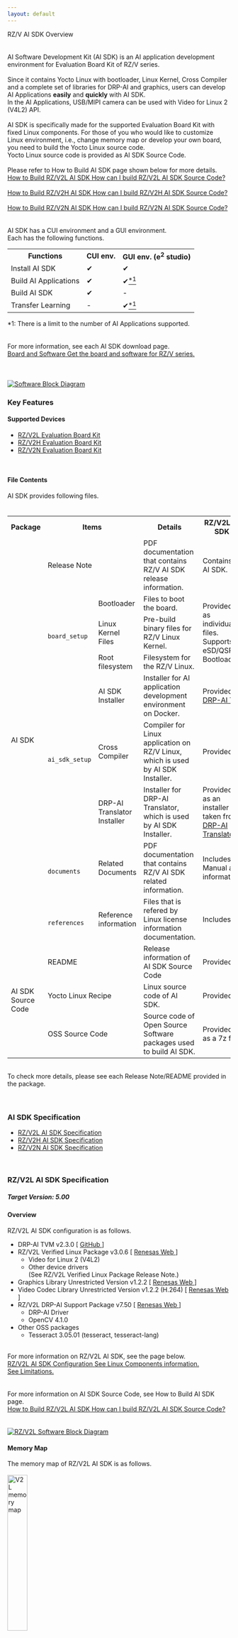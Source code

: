 ```yaml
---
layout: default
---
```

<!-- Title -->
<div class="container">
    <div class="row">
        <div class="top col-12">
            RZ/V AI SDK Overview
        </div>
    </div>
</div>

<br>
<br>

<!-- Contents -->
<div class="container" id="overview">
    <div class="row">
        <div class="col-12 col-md-6">
            <!-- AI SDK Introduction -->
            AI Software Development Kit (AI SDK) is an AI application development environment for Evaluation Board Kit of RZ/V series.
            <br>
            <br>
            Since it contains Yocto Linux with bootloader, Linux Kernel, Cross Compiler and a complete set of libraries for DRP-AI and graphics, users can develop AI Applications <b>easily</b> and <b>quickly</b> with AI SDK.
            <br>
            In the AI Applications, USB/MIPI camera can be used with Video for Linux 2 (V4L2) API.
            <br>
            <br>
            <!-- Board Dependence -->
            AI SDK is specifically made for the supported Evaluation Board Kit with fixed Linux components.
            For those of you who would like to customize Linux environment, i.e., change memory map or develop your own board, you need to build the Yocto Linux source code.
            <br>
            <!-- Reference to AI SDK Source Code -->
            Yocto Linux source code is provided as AI SDK Source Code.
            <br>
            <br>
            Please refer to How to Build AI SDK page shown below for more details.
            <br>
            <a class="btn btn-secondary square-button-gray ms-3 mt-1" style="text-align:left;" href="{{ site.url }}{{ site.baseurl }}{% link howto_build_aisdk.md %}" role="button" target="_blank" rel="noopener noreferrer">
                <span class="banner-title">How to Build RZ/V2L AI SDK</span>
                <span class="banner-line">
                    How can I build RZ/V2L AI SDK Source Code?<br>
                </span>
            </a>
            <br>
            <a class="btn btn-secondary square-button-gray ms-3 mt-1" style="text-align:left;" href="{{ site.url }}{{ site.baseurl }}{% link howto_build_aisdk_v2h.md %}" role="button" target="_blank" rel="noopener noreferrer">
                <span class="banner-title">How to Build RZ/V2H AI SDK</span>
                <span class="banner-line">
                    How can I build RZ/V2H AI SDK Source Code?<br>
                </span>
            </a>
            <br>
            <a class="btn btn-secondary square-button-gray ms-3 mt-1" style="text-align:left;" href="{{ site.url }}{{ site.baseurl }}{% link howto_build_aisdk_v2n.md %}" role="button" target="_blank" rel="noopener noreferrer">
                <span class="banner-title">How to Build RZ/V2N AI SDK</span>
                <span class="banner-line">
                    How can I build RZ/V2N AI SDK Source Code?<br>
                </span>
            </a>
            <br>
            <br>
            <!-- Reference to GUI -->
            AI SDK has a CUI environment and a GUI environment.
            <br>
            Each has the following functions.
            <br>
            <table class="gstable mt-1">
                <tr>
                    <th>Functions</th>
                    <th>CUI env.</th>
                    <th>GUI env. (e<sup>2</sup> studio)</th>
                </tr>
                <tr>
                    <td>Install AI SDK</td>
                    <td>&#10004;</td>
                    <td>&#10004;</td>
                </tr>
                <tr>
                    <td>Build AI Applications</td>
                    <td>&#10004;</td>
                    <td>&#10004;<a href="#footnote_gui"><sup>*1</sup></a></td>
                </tr>
                <tr>
                    <td>Build AI SDK</td>
                    <td>&#10004;</td>
                    <td>-</td>
                </tr>
                <tr>
                    <td>Transfer Learning</td>
                    <td>-</td>
                    <td>&#10004;<a href="#footnote_gui"><sup>*1</sup></a></td>
                </tr>
            </table>
            <span id="footnote_gui">*1: There is a limit to the number of AI Applications supported.</span>
            <br>
            <br>
            <br>
            <!-- Reference to AI SDK download page -->
            For more information, see each AI SDK download page.<br>
            <a class="btn btn-secondary square-button ms-3 mt-1" style="text-align:left;" href="{{ site.url }}{{ site.baseurl }}{% link download.md %}" role="button">
                <span class="banner-title">Board and Software</span>
                <span class="banner-line">
                    Get the board and software for RZ/V series.<br>
                </span>
            </a>
            <br>
            <br>
            <br>
        </div>
        <!-- Software Block Diagram -->
        <div class="col-12  col-md-6 text-center">
            <a href="img/block_rzv.svg" data-lightbox="group">
                <img src="img/block_rzv.svg" alt="Software Block Diagram">
            </a>
            <br>
        </div>
    </div>
    <div class="row">
        <div class="col-12">
            <h3 id="features">
                Key Features
            </h3>
            <h4 id="devices" class="u_line">
                Supported Devices
            </h4>
            <ul>
                <li>
                    <a href="https://www.renesas.com/products/microcontrollers-microprocessors/rz-mpus/rzv2l-evkit-smarc-som-evaluation-kit-rzv2l-mpu-ai-accelerator" target="_blank" rel="noopener noreferrer">
                        RZ/V2L Evaluation Board Kit
                    </a>
                </li>
                <li>
                    <a href="https://www.renesas.com/products/microcontrollers-microprocessors/rz-mpus/rzv2h-evk-rzv2h-quad-core-vision-ai-mpu-evaluation-kit" target="_blank" rel="noopener noreferrer">
                        RZ/V2H Evaluation Board Kit
                    </a>
                </li>
                <li>
                    <a href="https://www.renesas.com/rzv2n-evkit" target="_blank" rel="noopener noreferrer">
                        RZ/V2N Evaluation Board Kit
                    </a>
                </li>
            </ul>
            <br>
            <h4 id="files" class="u_line">
                File Contents
            </h4>
            AI SDK provides following files.
            <br>
            <br>
            <h6>
                <!-- Memo: Need to update based on the AI SDK Release Note. -->
                <!-- 
                    rowspan= concate rows
                    colspan= concate columns
                -->
                <table class="gstable">
                    <tr>
                        <th>Package</th>
                        <th colspan="2">Items</th>
                        <th>Details</th>
                        <th>RZ/V2L AI SDK</th>
                        <th>RZ/V2H AI SDK</th>
                        <th>RZ/V2N AI SDK</th>
                    </tr>
                    <tr>
                        <td rowspan="9">    <!-- Package -->
                            AI SDK
                        </td>
                        <td colspan="2">    <!-- Item -->
                            Release Note
                        </td>
                        <td>                <!-- Details -->
                            PDF documentation that contains RZ/V AI SDK release information.
                        </td>
                        <td colspan="3">    <!-- RZ/V2L & RZ/V2H & RZ/V2N -->
                            Contains list of files provided in RZ/V AI SDK.
                        </td>
                    </tr>
                    <tr>
                        <td rowspan="3">    <!-- Item -->
                            <code>
                                board_setup
                            </code>
                        </td>
                        <td>                <!-- board_setup : Item -->
                            Bootloader
                        </td>
                        <td>                <!-- Details -->
                            Files to boot the board.
                        </td>
                        <td rowspan="3">    <!-- RZ/V2L -->
                            Provided as individual files.
                            <br>
                            Supports eSD/QSPI Bootloader.
                        </td>
                        <td rowspan="3">    <!-- RZ/V2H -->
                            Included in WIC format image.
                            <br>
                            Supports eSD Bootloader.
                        </td>
                        <td rowspan="3">    <!-- RZ/V2N -->
                            Provided as individual files.
                            <br>
                            Supports eSD/xSPI Bootloader.
                        </td>
                    </tr>
                    <tr>
                        <td>                <!-- board_setup : Item -->
                            Linux Kernel Files
                        </td>
                        <td>                <!-- Details -->
                            Pre-build binary files for RZ/V Linux Kernel.
                        </td>
                    </tr>
                    <tr>
                        <td>                <!-- board_setup : Item -->
                            Root filesystem
                        </td>
                        <td>                <!-- Details -->
                            Filesystem for the RZ/V Linux.
                        </td>
                    </tr>
                    <tr>
                        <td rowspan="3">    <!-- Item -->
                            <code>
                                ai_sdk_setup
                            </code>
                        </td>
                        <td>                <!-- ai_sdk_setup: Item -->
                            AI SDK Installer
                        </td>
                        <td>                <!-- Details -->
                            Installer for AI application development environment on Docker.
                        </td>
                        <td colspan="3">    <!-- RZ/V2L & RZ/V2H & RZ/V2N -->
                            Provided as a Dockerfile that clones 
                            <a href="https://github.com/renesas-rz/rzv_drp-ai_tvm">
                                DRP-AI TVM
                            </a>.
                        </td>
                    </tr>
                    <tr>
                        <td>                <!-- ai_sdk_setup: Item -->
                            Cross Compiler
                        </td>
                        <td>                <!-- Details -->
                            Compiler for Linux application on RZ/V Linux, which is used by AI SDK Installer.
                        </td>
                        <td colspan="3">    <!-- RZ/V2L & RZ/V2H & RZ/V2N -->
                            Provided as cross compiler installer.
                        </td>
                    </tr>
                    <tr>
                        <td>                <!-- ai_sdk_setup: Item -->
                            DRP-AI Translator Installer
                        </td>
                        <td>                <!-- Details -->
                            Installer for DRP-AI Translator, which is used by AI SDK Installer.
                        </td>
                        <td>                <!-- RZ/V2L -->
                            Provided as an installer taken from 
                            <a href="https://www.renesas.com/products/microcontrollers-microprocessors/rz-arm-based-high-end-32-64-bit-mpus/drp-ai-translator">
                                DRP-AI Translator
                            </a>
                            .
                        </td>
                        <td colspan="2">    <!-- RZ/V2H & RZ/V2N -->
                            Provided as an installer taken from 
                            <a href="https://www.renesas.com/software-tool/drp-ai-translator-i8">
                                DRP-AI Translator i8
                            </a>
                            .
                        </td>
                    </tr>
                    <tr>
                        <td>                <!-- Item -->
                            <code>
                                documents
                            </code>
                        </td>
                        <td>                <!-- documents : Item -->
                            Related Documents
                        </td>
                        <td>                <!-- Details -->
                            PDF documentation that contains RZ/V AI SDK related information.
                        </td>
                        <td colspan="3">    <!-- RZ/V2L & RZ/V2H & RZ/V2N -->
                            Includes DRP-AI Translator User's Manual and list of Linux license information.
                        </td>
                    </tr>
                    <tr>
                        <td>                <!-- Item -->
                            <code>
                                references
                            </code>
                        </td>
                        <td>                <!-- references : Item -->
                            Reference information
                        </td>
                        <td>                <!-- Details -->
                            Files that is refered by Linux license information documentation.
                        </td>
                        <td colspan="3">    <!-- RZ/V2L & RZ/V2H & RZ/V2N -->
                            Includes linux manifest file, etc..
                        </td>
                    </tr>
                    <tr>
                        <td rowspan="3">    <!-- Package -->
                            AI SDK Source Code
                        </td>
                        <td colspan="2">    <!-- Item -->
                            README
                        </td>
                        <td>                <!-- Details -->
                            Release information of AI SDK Source Code
                        </td>
                        <td colspan="3">    <!-- RZ/V2L & RZ/V2H & RZ/V2N -->
                            Provided as a txt file.
                        </td>
                    </tr>
                    <tr>
                        <td colspan="2">    <!-- Item -->
                            Yocto Linux Recipe
                        </td>
                        <td>                <!-- Details -->
                            Linux source code of AI SDK.
                        </td>
                        <td colspan="3">    <!-- RZ/V2L & RZ/V2H & RZ/V2N -->
                            Provided as a tar file.
                        </td>
                    </tr>
                    <tr>
                        <td colspan="2">    <!-- Item -->
                            OSS Source Code
                        </td>
                        <td>                <!-- Details -->
                            Source code of Open Source Software packages used to build AI SDK.
                        </td>
                        <td>                <!-- RZ/V2L -->
                            Provided as a 7z file.
                        </td>
                        <td>                <!-- RZ/V2H -->
                            Not provided in v5.00.
                        </td>
                        <td>                <!-- RZ/V2N -->
                            Provided as a 7z file.
                        </td>
                    </tr>
                </table>
            </h6>
            To check more details, please see each Release Note/README provided in the package.
            <br>
        </div> 
    </div>
    <br>
    <br>
    <div class="row">
        <div class="col-12">
            <h3 id="Specification">
                AI SDK Specification
            </h3>
            <ul>
                <li>
                    <a href="#v2l-spec">
                        RZ/V2L AI SDK Specification
                    </a>
                </li>
                <li>
                    <a href="#v2h-spec">
                        RZ/V2H AI SDK Specification
                    </a>
                </li>
                <li>
                    <a href="#v2n-spec">
                        RZ/V2N AI SDK Specification
                    </a>
                </li>
            </ul>
            <br>
            <h3 id="v2l-spec">
                RZ/V2L AI SDK Specification
            </h3>
            <h5>
                <b>
                    Target Version: 5.00
                </b>
            </h5>
        </div>
        <div class="col-12 mb-1">
            <h4 class="u_line" id="v2l-overview">
                Overview
            </h4>
        </div>
        <div class="col-8">
                RZ/V2L AI SDK configuration is as follows.
                <br>
                <ul>
                    <li>
                        DRP-AI TVM v2.3.0 
                        [
                            <a href="https://github.com/renesas-rz/rzv_drp-ai_tvm" target="_blank" rel="noopener noreferrer">
                                GitHub
                            </a>
                        ]
                    </li>
                    <li>
                        RZ/V2L Verified Linux Package v3.0.6 
                        [
                            <a href="https://www.renesas.com/software-tool/rzv-verified-linux-package" target="_blank" rel="noopener noreferrer">
                                Renesas Web
                            </a>
                        ]
                        <ul>
                            <li>
                                Video for Linux 2 (V4L2)
                            </li>
                            <li>
                                Other device drivers
                                <br>
                                (See RZ/V2L Verified Linux Package Release Note.)
                            </li>
                        </ul>
                    </li>
                    <li>
                        Graphics Library Unrestricted Version v1.2.2 
                        [
                            <a href="https://www.renesas.com/products/microcontrollers-microprocessors/rz-arm-based-high-end-32-64-bit-mpus/rz-mpu-graphics-library-evaluation-version-rzv2l" target="_blank" rel="noopener noreferrer">
                                Renesas Web
                            </a>
                        ]
                    </li>
                    <li>
                        Video Codec Library Unrestricted Version v1.2.2 
                        (H.264)
                        [
                            <a href="https://www.renesas.com/products/microcontrollers-microprocessors/rz-arm-based-high-end-32-64-bit-mpus/rz-mpu-video-codec-library-evaluation-version-rzv2l" target="_blank" rel="noopener noreferrer">
                                Renesas Web
                            </a>
                        ]
                    </li>
                    <li>
                        RZ/V2L DRP-AI Support Package v7.50 
                        [
                            <a href="https://www.renesas.com/products/microcontrollers-microprocessors/rz-arm-based-high-end-32-64-bit-mpus/rzv2l-drp-ai-support-package" target="_blank" rel="noopener noreferrer">
                                Renesas Web
                            </a>
                        ]
                        <ul>
                            <li>
                                DRP-AI Driver
                            </li>
                            <li>
                                OpenCV 4.1.0
                            </li>
                        </ul>
                    </li>
                    <li>
                        Other OSS packages
                        <ul>
                            <li>
                                Tesseract 3.05.01 (tesseract, tesseract-lang)
                            </li>
                        </ul>
                    </li>
                </ul>
            <br>
            <!-- Reference to V2L configuration page -->
            For more information on RZ/V2L AI SDK, see the page below.
            <br>
            <a class="btn btn-secondary square-button ms-3 mt-1" style="text-align:left;" href="{{ site.url }}{{ site.baseurl }}{% link v2l-configuration.md %}" role="button" target="_blank" rel="noopener noreferrer">
                <span class="banner-title">RZ/V2L AI SDK Configuration</span>
                <span class="banner-line">
                    See Linux Components information.<br>
                    See Limitations.<br>
                </span>
            </a>
            <br>
            <br>
            <!-- Reference to V2L How to Build page -->
            For more information on AI SDK Source Code, see How to Build AI SDK page.<br>
            <a class="btn btn-secondary square-button-gray ms-3 mt-1" style="text-align:left;" href="{{ site.url }}{{ site.baseurl }}{% link howto_build_aisdk.md %}" role="button" target="_blank" rel="noopener noreferrer">
                <span class="banner-title">How to Build RZ/V2L AI SDK</span>
                <span class="banner-line">
                    How can I build RZ/V2L AI SDK Source Code?<br>
                </span>
            </a>
            <br>
            <br>
        </div>
        <div class="col-4 text-center">
            <a href="img/block.svg" data-lightbox="group">
                <img src="img/block.svg" alt="RZ/V2L Software Block Diagram">
            </a>
            <br>
        </div>
        <div class="col-12">
            <h4 class="u_line" id="v2l-mem">
                Memory Map
            </h4>
            The memory map of RZ/V2L AI SDK is as follows.
            <br><br>
            <a href="img/v2l_mem.png" data-lightbox="group">
                <img src="img/v2l_mem.png" alt="V2L memory map" width="30%">
            </a>
            <br>
            <br>
        </div>
    </div>
    <div class="row">
        <div class="col-12">
            <h3 id="v2h-spec">
                RZ/V2H AI SDK Specification
            </h3>
            <h5>
                <b>
                    Target Version: 5.00
                </b>
            </h5>
        </div>
        <div class="col-12 mb-1">
            <h4 class="u_line" id="v2h-overview">
                Overview
            </h4>
        </div>
        <div class="col-8">
            RZ/V2H AI SDK configuration is as follows.
            <ul>
                <li>
                    DRP-AI TVM v2.3.0 
                    [
                        <a href="https://github.com/renesas-rz/rzv_drp-ai_tvm" target="_blank" rel="noopener noreferrer">
                            GitHub
                        </a>
                    ]
                    <a href="#footnote_v2h_drp_ai">
                        <sup>
                            *4
                        </sup>
                    </a>
                </li>
                <li>
                    RZ/V2H Linux BSP 
                    [
                        <a href="{{ site.url }}{{ site.baseurl }}{% link v2h-configuration.md %}" target="_blank" rel="noopener noreferrer">
                            Configuration
                        </a>
                    ]
                    <ul>
                        <li>
                            DRP-AI Driver v1.01 
                            [
                                <a href="https://github.com/renesas-rz/rzv2h_drp-ai_driver" target="_blank" rel="noopener noreferrer">
                                    GitHub
                                </a>
                            ]
                        </li>
                        <li>
                            e-CAM22_CURZH camera driver (MIPI) 
                            <a href="#footnote_v2h_ecam">
                                <sup>
                                    *1
                                </sup>
                            </a>
                        </li>
                        <li>
                            Video for Linux 2 (V4L2) including the support for USB camera
                        </li>
                        <li>
                            Other device drivers 
                            [
                                <a href="{{ site.url }}{{ site.baseurl }}{% link v2h-configuration.md %}#v2h-driver" target="_blank" rel="noopener noreferrer">
                                    List
                                </a>
                            ]
                            [
                                <a href="https://www.renesas.com/document/mas/rzv2h-bsp-manual-set-rtk0ef0045z94001azj-v100zip" target="_blank" rel="noopener noreferrer">
                                    Manual
                                </a>
                            ]
                        </li>
                    </ul>
                </li>
                <li>
                    Graphics Library Evaluation Version v1.2.2
                    <a href="#footnote_v2h_ev">
                        <sup>
                            *2
                        </sup>
                    </a>
                </li>
                <li>
                    Video Codec Library v3.1.1
                    <a href="#footnote_v2h_drp_ai">
                        <sup>
                            *4
                        </sup>
                    </a>
                </li>
                <li>
                    OpenCV Accelerator v1.10 (supporting OpenCV 4.1.0) 
                    [
                        <a href="https://github.com/renesas-rz/rzv2h_opencv_accelerator" target="_blank" rel="noopener noreferrer">
                            GitHub
                        </a>
                    ]
                    <a href="#footnote_v2h_drp_ai">
                        <sup>
                            *4
                        </sup>
                    </a>
                </li>
                <li>
                    Other OSS packages
                    <ul>
                        <li>
                            Tesseract v3.05.01 (tesseract, tesseract-lang)
                        </li>
                    </ul>
                </li>
            </ul>
            <br>
            <!-- Reference to V2H configuration page -->
            For more information on RZ/V2H AI SDK, see the page below.
            <br>
            <a class="btn btn-secondary square-button ms-3 mt-1" style="text-align:left;" href="{{ site.url }}{{ site.baseurl }}{% link v2h-configuration.md %}" role="button" target="_blank" rel="noopener noreferrer">
                <span class="banner-title">RZ/V2H AI SDK Configuration</span>
                <span class="banner-line">
                    See Linux Components information.<br>
                    See Drivers list.<br>
                    See Limitations.<br>
                </span>
            </a>
            <br>
            <br>
            <!-- Reference to V2H How to Build page -->
            For more information on AI SDK Source Code, see How to Build AI SDK page.<br>
            <a class="btn btn-secondary square-button-gray ms-3 mt-1" style="text-align:left;" href="{{ site.url }}{{ site.baseurl }}{% link howto_build_aisdk_v2h.md %}" role="button" target="_blank" rel="noopener noreferrer">
                <span class="banner-title">How to Build RZ/V2H AI SDK</span>
                <span class="banner-line">
                    How can I build RZ/V2H AI SDK Source Code?<br>
                </span>
            </a>
            <br>
            <br>
        </div>
        <div class="col-4 text-center">
            <a href="img/block_v2h.svg" data-lightbox="group">
                <img src="img/block_v2h.svg" alt="RZ/V2H Software Block Diagram">
            </a>
            <br>
        </div>
        <div class="col-12">
            <h6>
                <span id="footnote_v2h_ecam">
                    *1: To use e-CAM22_CURZH camera, see <a href="https://www.e-consystems.com/renesas/sony-starvis-imx462-ultra-low-light-camera-for-renesas-rz-v2h.asp" target="_blank" rel="noopener noreferrer">e-con Systems</a>.
                    <br>
                </span>
                <span id="footnote_v2h_ev">
                    *2: Note that Graphics Library Evaluation Version has a limitation that system stops running after around 10 hours.
                    <br>
                    If you would like to use unrestricted version, please build AI SDK according to <a href="{{ site.url }}{{ site.baseurl }}{% link howto_build_aisdk_v2h.md %}" role="button" target="_blank" rel="noopener noreferrer">How to Build RZ/V2H AI SDK</a>.
                    <br>
                </span>
                <span id="footnote_v2h_spi">
                    *3: If you would like to know how to boot from xSPI, please refer the <a href="{{ site.url }}{{ site.baseurl }}{% link dev_guide.md %}#D3" role="button" target="_blank" rel="noopener noreferrer">Developer's Guide</a>.
                    <br>
                </span>
                <span id="footnote_v2h_drp_ai">
                    *4: RZ/V2H is equipped with 2 IPs, DRP-AI and DRP. Please see <a href="https://www.renesas.com/products/microcontrollers-microprocessors/rz-mpus/rzv2h-quad-core-vision-ai-mpu-drp-ai3-accelerator-and-high-performance-real-time-processor" target="_blank" rel="noopener noreferrer">RZ/V2H block diagram</a>.<br>
                    DRP-AI is used by DRP-AI TVM. DRP use is shared by OpenCV Accelerator and Video Codec Library (decoding function).<br>
                    Therefore, OpenCV Accelerator and Video Codec Library (decoding function) cannot be used at the same time.<br>
                </span>
            </h6>
        </div>
        <div class="col-12">
            <h4 class="u_line" id="v2h-mem">
                Memory Map
            </h4>
            The memory map of RZ/V2H AI SDK is as follows.
            <br>
            <br>
            <a href="img/v2h_mem.png" data-lightbox="group">
                <img src="img/v2h_mem.png" alt="V2H memory map" width="30%">
            </a>
            <br>
            <br>
        </div>
    </div>
    <div class="row">
        <div class="col-12">
            <h3 id="v2n-spec">
                RZ/V2N AI SDK Specification
            </h3>
            <h5>
                <b>
                    Target Version: 5.00
                </b>
            </h5>
        </div>
        <div class="col-12 mb-1">
            <h4 class="u_line" id="v2n-overview">
                Overview
            </h4>
        </div>
        <div class="col-8">
            RZ/V2N AI SDK configuration is as follows.
            <ul>
                <li>
                    DRP-AI TVM v2.3.0 
                    [
                        <a href="https://github.com/renesas-rz/rzv_drp-ai_tvm" target="_blank" rel="noopener noreferrer">
                            GitHub
                        </a>
                    ]
                    <a href="#footnote_v2n_drp_ai">
                        <sup>
                            *6
                        </sup>
                    </a>
                </li>
                <li>
                    RZ/V2N Linux BSP v1.0.0
                    [
                        <a href="{{ site.url }}{{ site.baseurl }}{% link v2n-configuration.md %}" target="_blank" rel="noopener noreferrer">
                            Configuration
                        </a>
                    ]
                    <ul>
                        <li>
                            DRP-AI Driver v1.20 
                            [
                                <a href="https://github.com/renesas-rz/rzv2n_drp-ai_driver" target="_blank" rel="noopener noreferrer">
                                    GitHub
                                </a>
                            ]
                        </li>
                        <li>
                            e-CAM22_CURZH camera driver (MIPI) v1.00
                            <a href="#footnote_v2n_ecam">
                                <sup>
                                    *5
                                </sup>
                            </a>
                        </li>
                        <li>
                            Video for Linux 2 (V4L2) including the support for USB camera
                        </li>
                        <li>
                            Other device drivers 
                            [
                                <a href="{{ site.url }}{{ site.baseurl }}{% link v2n-configuration.md %}#v2n-driver" target="_blank" rel="noopener noreferrer">
                                    List
                                </a>
                            ]
                            [
                                <a href="https://www.renesas.com/document/swo/rzv2h-and-rzv2n-bsp-manual-set-rtk0ef0045z94001azj-v102zip" target="_blank" rel="noopener noreferrer">
                                    Manual
                                </a>
                            ]
                        </li>
                    </ul>
                </li>
                <li>
                    Graphics Library Unrestricted Version v3.1.2.3
                </li>
                <li>
                    Video Codec Library v3.3.3.1
                    <a href="#footnote_v2n_drp_ai">
                        <sup>
                            *6
                        </sup>
                    </a>
                </li>
                <li>
                    OpenCV Accelerator v1.10 (supporting OpenCV 4.1.0) 
                    [
                        <a href="https://github.com/renesas-rz/rzv2n_opencv_accelerator" target="_blank" rel="noopener noreferrer">
                            GitHub
                        </a>
                    ]
                    <a href="#footnote_v2n_drp_ai">
                        <sup>
                            *6
                        </sup>
                    </a>
                </li>
                <li>
                    Other OSS packages
                    <ul>
                        <li>
                            Tesseract v3.05.01 (tesseract, tesseract-lang)
                        </li>
                        <li>
                            OpenMP v8.3.0
                        </li>
                    </ul>
                </li>
            </ul>
            <br>
            <!-- Reference to V2N configuration page -->
            For more information on RZ/V2N AI SDK, see the page below.
            <br>
            <a class="btn btn-secondary square-button ms-3 mt-1" style="text-align:left;" href="{{ site.url }}{{ site.baseurl }}{% link v2n-configuration.md %}" role="button" target="_blank" rel="noopener noreferrer">
                <span class="banner-title">RZ/V2N AI SDK Configuration</span>
                <span class="banner-line">
                    See Linux Components information.<br>
                    See Drivers list.<br>
                    See Limitations.<br>
                </span>
            </a>
            <br>
            <br>
            <!-- Reference to V2N How to Build page -->
            For more information on AI SDK Source Code, see How to Build AI SDK page.<br>
            <a class="btn btn-secondary square-button-gray ms-3 mt-1" style="text-align:left;" href="{{ site.url }}{{ site.baseurl }}{% link howto_build_aisdk_v2n.md %}" role="button" target="_blank" rel="noopener noreferrer">
                <span class="banner-title">How to Build RZ/V2N AI SDK</span>
                <span class="banner-line">
                    How can I build RZ/V2N AI SDK Source Code?<br>
                </span>
            </a>
            <br>
            <br>
        </div>
        <div class="col-4 text-center">
            <a href="img/block_v2n.svg" data-lightbox="group">
                <img src="img/block_v2n.svg" alt="RZ/V2N Software Block Diagram">
            </a>
            <br>
        </div>
        <div class="col-12">
            <h6>
                <span id="footnote_v2n_ecam">
                    *5: To use e-CAM22_CURZH camera, see <a href="https://www.e-consystems.com/renesas/sony-starvis-imx462-ultra-low-light-camera-for-renesas-rz-v2n.asp" target="_blank" rel="noopener noreferrer">e-con Systems</a>.
                    <br>
                </span>
                <span id="footnote_v2n_drp_ai">
                    *6: RZ/V2N is equipped with single IP, DRP-AI. (DRP is not equipped.) Please see <a href="https://www.renesas.com/products/microcontrollers-microprocessors/rz-mpus/rzv2n-quad-core-vision-ai-mpu-drp-ai3-accelerator-and-high-performance-real-time-processor" target="_blank" rel="noopener noreferrer">RZ/V2N block diagram</a>.<br>
                    DRP-AI use is shared by DRP-AI TVM, OpenCV Accelerator and Video Codec Library (decoding function).<br>
                    Therefore, these software cannot be used at the same time.<br>
                </span>
            </h6>
        </div>
        <div class="col-12">
            <h4 class="u_line" id="v2n-mem">
                Memory Map
            </h4>
            The memory map of RZ/V2N AI SDK is as follows.
            <br>
            <br>
            <a href="img/v2n_mem.png" data-lightbox="group">
                <img src="img/v2n_mem.png" alt="V2N memory map" width="35%">
            </a>
            <br>
            <br>
        </div>
    </div>
    <div class="row">
        <div class="col-12" align="right">
            <a class="btn btn-secondary square-button" href="{{ site.url }}{{ site.baseurl }}{% link index.md %}" role="button">
                Back to Home >
            </a>
        </div>
    </div>
</div>

